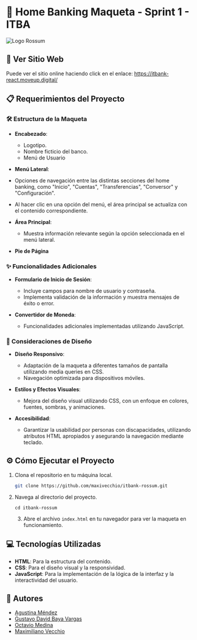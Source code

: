 # 🏦 Home Banking Maqueta - Sprint 1 - ITBA

![Logo Rossum](https://itbank.moveup.digital/img/logo.webp)

## 🚀 Ver Sitio Web
Puede ver el sitio online haciendo click en el enlace: https://itbank-react.moveup.digital/

## 📋 Requerimientos del Proyecto

### 🛠️ Estructura de la Maqueta
- **Encabezado**:
  - Logotipo.
  - Nombre ficticio del banco.
  - Menú de Usuario

-  **Menú Lateral**:
  - Opciones de navegación entre las distintas secciones del home banking, como "Inicio", "Cuentas", "Transferencias", "Conversor" y "Configuración".
  - Al hacer clic en una opción del menú, el área principal se actualiza con el contenido correspondiente.

- **Área Principal**:
  - Muestra información relevante según la opción seleccionada en el menú lateral.

- **Pie de Página**

### ✨ Funcionalidades Adicionales
- **Formulario de Inicio de Sesión**:
  - Incluye campos para nombre de usuario y contraseña.
  - Implementa validación de la información y muestra mensajes de éxito o error.

- **Convertidor de Moneda**:
  - Funcionalidades adicionales implementadas utilizando JavaScript.

### 📱 Consideraciones de Diseño
- **Diseño Responsivo**:
  - Adaptación de la maqueta a diferentes tamaños de pantalla utilizando media queries en CSS.
  - Navegación optimizada para dispositivos móviles.

- **Estilos y Efectos Visuales**:
  - Mejora del diseño visual utilizando CSS, con un enfoque en colores, fuentes, sombras, y animaciones.

- **Accesibilidad**:
  - Garantizar la usabilidad por personas con discapacidades, utilizando atributos HTML apropiados y asegurando la navegación mediante teclado.

## ⚙️ Cómo Ejecutar el Proyecto
1. Clona el repositorio en tu máquina local.
   ```bash
   git clone https://github.com/maxivecchio/itbank-rossum.git
    ```
2. Navega al directorio del proyecto.
    ```
    cd itbank-rossum
    ```
    3. Abre el archivo `index.html` en tu navegador para ver la maqueta en funcionamiento.

## 💻 Tecnologías Utilizadas
- **HTML**: Para la estructura del contenido.
- **CSS**: Para el diseño visual y la responsividad.
- **JavaScript**: Para la implementación de la lógica de la interfaz y la interactividad del usuario.

## 👥 Autores
- [Agustina Méndez](https://github.com/aguiita)
- [Gustavo David Baya Vargas](https://github.com/gustavobaya)
- [Octavio Medina](https://github.com/ocmedina)
- [Maximiliano Vecchio](https://github.com/maxivecchio)